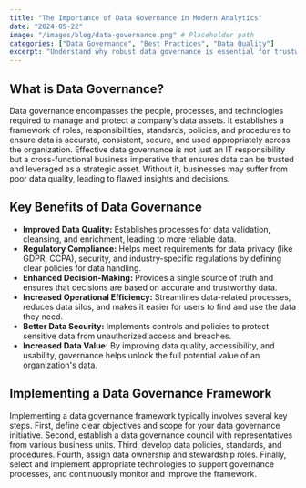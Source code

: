 ```yaml
---
title: "The Importance of Data Governance in Modern Analytics"
date: "2024-05-22"
image: "/images/blog/data-governance.png" # Placeholder path
categories: ["Data Governance", "Best Practices", "Data Quality"]
excerpt: "Understand why robust data governance is essential for trustworthy analytics and regulatory compliance."
---
```


## What is Data Governance?
Data governance encompasses the people, processes, and technologies required to manage and protect a company’s data assets. It establishes a framework of roles, responsibilities, standards, policies, and procedures to ensure data is accurate, consistent, secure, and used appropriately across the organization. Effective data governance is not just an IT responsibility but a cross-functional business imperative that ensures data can be trusted and leveraged as a strategic asset. Without it, businesses may suffer from poor data quality, leading to flawed insights and decisions.

## Key Benefits of Data Governance
- **Improved Data Quality:** Establishes processes for data validation, cleansing, and enrichment, leading to more reliable data.
- **Regulatory Compliance:** Helps meet requirements for data privacy (like GDPR, CCPA), security, and industry-specific regulations by defining clear policies for data handling.
- **Enhanced Decision-Making:** Provides a single source of truth and ensures that decisions are based on accurate and trustworthy data.
- **Increased Operational Efficiency:** Streamlines data-related processes, reduces data silos, and makes it easier for users to find and use the data they need.
- **Better Data Security:** Implements controls and policies to protect sensitive data from unauthorized access and breaches.
- **Increased Data Value:** By improving data quality, accessibility, and usability, governance helps unlock the full potential value of an organization's data.

## Implementing a Data Governance Framework
Implementing a data governance framework typically involves several key steps. First, define clear objectives and scope for your data governance initiative. Second, establish a data governance council with representatives from various business units. Third, develop data policies, standards, and procedures. Fourth, assign data ownership and stewardship roles. Finally, select and implement appropriate technologies to support governance processes, and continuously monitor and improve the framework.
